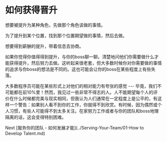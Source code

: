 # 如何获得晋升

想要被提升为某种角色，先做那个角色该做的事情。

为了提升到某个位置，找到那个位置期望做的事情，然后去做。

想要得到薪酬的提升，带着信息去协商。

如果你觉得你值得得到提升，与你的boss聊一聊。清楚地问他们你需要做什么才能获得提升，然后努力去做。这听起来很老套，但大多数时候你对你需要做的事情的追求与你boss的想法是不同的。这也可能会让你的boss在某些程度上有些失落。

大多数程序员可能在某些形式上对他们的相对能力有夸张的感觉 --- 毕竟，我们不可能都在前10%里！然而，我见过一些非常不得志的人。人不能期望每个人的评价在什么时候都完美与现实相同，但我认为人们通常在一定程度上是公平的，有这样一个警告：如果别人看不到你的工作，你就得不到欣赏。有时候，因为偶然或个人习惯，有些人可能得不到太多关注。在家努力工作或者与你的团队和boss地理隔离的话，这会变得特别困难。

Next [服务你的团队 - 如何发展才能](../Serving-Your-Team/01-How to Develop Talent.md)
